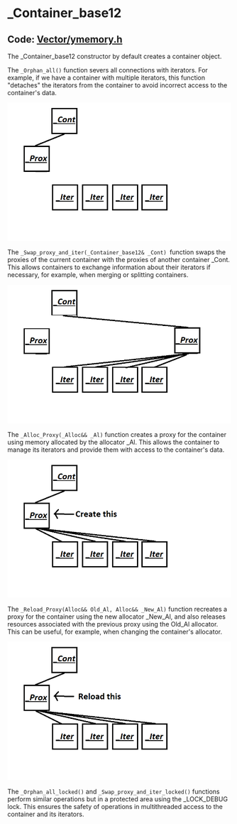 # _Container_base12

## **Code:** [Vector/ymemory.h](Vector/ymemory.h#L85)

The _Container_base12 constructor by default creates a container object.

The ```_Orphan_all()``` function severs all connections with iterators. For example, if we have a container with multiple iterators, this function "detaches" the iterators from the container to avoid incorrect access to the container's data.

![_Orphan_All](docs/img/_Cont_Orphan_All.png)

The ```_Swap_proxy_and_iter(_Container_base12& _Cont) ```function swaps the proxies of the current container with the proxies of another container _Cont. This allows containers to exchange information about their iterators if necessary, for example, when merging or splitting containers.

![_Swap_proxy](docs/img/_Cont_Swap_proxy.png)

The ```_Alloc_Proxy(_Alloc&& _Al)``` function creates a proxy for the container using memory allocated by the allocator _Al. This allows the container to manage its iterators and provide them with access to the container's data.

![_Alloc_Proxy](docs/img/_Cont_Alloc.png)

The ```_Reload_Proxy(Alloc&& Old_Al, Alloc&& _New_Al)``` function recreates a proxy for the container using the new allocator _New_Al, and also releases resources associated with the previous proxy using the Old_Al allocator. This can be useful, for example, when changing the container's allocator.

![_Reload_Proxy](docs/img/_Cont_Reload.png)

The ```_Orphan_all_locked()``` and ```_Swap_proxy_and_iter_locked()``` functions perform similar operations but in a protected area using the _LOCK_DEBUG lock. This ensures the safety of operations in multithreaded access to the container and its iterators.